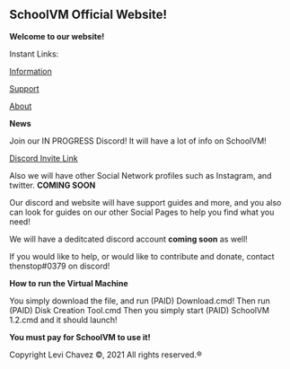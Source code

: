 ## SchoolVM Official Website!

**Welcome to our website!**


Instant Links:

[Information](downloads.md)

[Support](support.md)

[About](about.md)

**News**

Join our IN PROGRESS Discord! It will have a lot of info on SchoolVM!

[Discord Invite Link](https://discord.gg/invite/24BzCrzJPH)

Also we will have other Social Network profiles such as Instagram, and twitter. **COMING SOON**

Our discord and website will have support guides and more, and you also can look for guides on our other Social Pages to help you find what you need!

We will have a deditcated discord account **coming soon** as well!

If you would like to help, or would like to contribute and donate, contact thenstop#0379 on discord!

**How to run the Virtual Machine**

You simply download the file, and run (PAID) Download.cmd!
Then run (PAID) Disk Creation Tool.cmd
Then you simply start (PAID) SchoolVM 1.2.cmd and it should launch!

**You must pay for SchoolVM to use it!**

Copyright Levi Chavez ©, 2021 All rights reserved.®
